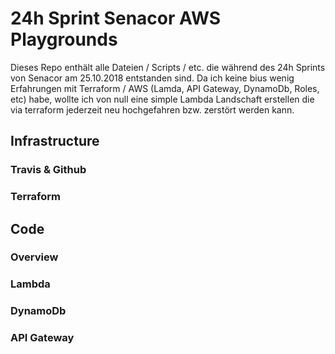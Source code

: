 # 24h Sprint Senacor AWS Playgrounds

Dieses Repo enthält alle Dateien / Scripts / etc. die während des 24h Sprints von Senacor am 25.10.2018 entstanden sind. Da ich
keine bius wenig Erfahrungen mit Terraform / AWS (Lamda, API Gateway, DynamoDb, Roles, etc) habe, wollte ich von null eine simple 
Lambda Landschaft erstellen die via terraform jederzeit neu hochgefahren bzw. zerstört werden kann.

## Infrastructure

### Travis & Github

### Terraform

## Code

### Overview

### Lambda

### DynamoDb

### API Gateway